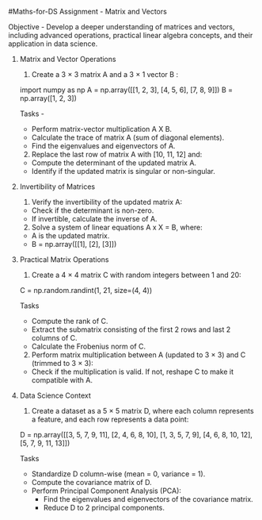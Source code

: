 #Maths-for-DS
Assignment - Matrix and Vectors

Objective - Develop a deeper understanding of matrices and vectors, including advanced operations, practical linear algebra concepts, and their application in data science.

1. Matrix and Vector Operations
    1. Create a 3 × 3 matrix A and a 3 × 1 vector B :

   import numpy as np
   A = np.array([[1, 2, 3], [4, 5, 6], [7, 8, 9]])
   B = np.array([1, 2, 3])

   Tasks -
   - Perform matrix-vector multiplication  A X B.
   - Calculate the trace of matrix  A  (sum of diagonal elements).
   - Find the eigenvalues and eigenvectors of A.

    2. Replace the last row of matrix A with [10, 11, 12] and:
   - Compute the determinant of the updated matrix A.
   - Identify if the updated matrix is singular or non-singular.

2. Invertibility of Matrices
    1. Verify the invertibility of the updated matrix A:
   - Check if the determinant is non-zero.
   - If invertible, calculate the inverse of A.

    2. Solve a system of linear equations A x X = B, where:
   - A is the updated matrix.
   -  B = np.array([[1],  [2],  [3]])	 

3. Practical Matrix Operations
    1. Create a 4 × 4 matrix C with random integers between 1 and 20:
  
   C = np.random.randint(1, 21, size=(4, 4))

   Tasks
   - Compute the rank of C.
   - Extract the submatrix consisting of the first 2 rows and last 2 columns of C.
   - Calculate the Frobenius norm of C.

    2. Perform matrix multiplication between A (updated to 3 × 3) and C (trimmed to 3 × 3):
   - Check if the multiplication is valid. If not, reshape C to make it compatible with A.

4. Data Science Context
    1. Create a dataset as a 5 × 5 matrix D, where each column represents a feature, and each row represents a data point:


   D = np.array([[3, 5, 7, 9, 11],
                 [2, 4, 6, 8, 10],
                 [1, 3, 5, 7, 9],
                 [4, 6, 8, 10, 12],
                 [5, 7, 9, 11, 13]])


   Tasks
   - Standardize D column-wise (mean = 0, variance = 1).
   - Compute the covariance matrix of D.
   - Perform Principal Component Analysis (PCA):
     - Find the eigenvalues and eigenvectors of the covariance matrix.
     - Reduce D to 2 principal components.

